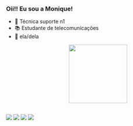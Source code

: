 ### Oii!! Eu sou a Monique!

- 🔭 Técnica suporte n1
- 📚 Estudante de telecomunicações
- 💜 ela/dela
<div align="center">
  <a href="https://github.com/monirqx">
  <img height="160em" src="https://github-readme-stats.vercel.app/api?username=monirqx&show_icons=true&theme=synthwave&include_all_commits=true&count_private=true"/>
 
</div>

## 

<div>

  <a href="https://instagram.com/monirq" target="_blank"><img src="https://img.shields.io/badge/-Instagram-%23E4405F?style=for-the-badge&logo=instagram&logoColor=white" target="_blank"></a>
  <a href = "mailto:moniquepachecoj@gmail.com"><img src="https://img.shields.io/badge/-Gmail-%23333?style=for-the-badge&logo=gmail&logoColor=white" target="_blank"></a>
  <a href= "https://www.twitter.com/monirqx"><img src="https://img.shields.io/badge/Twitter-1DA1F2?style=for-the-badge&logo=twitter&logoColor=white" target="_blank"></a>
  <a href="https://www.linkedin.com/in/monique-pacheco-927349218/" target="_blank"><img src="https://img.shields.io/badge/-LinkedIn-%230077B5?style=for-the-badge&logo=linkedin&logoColor=white" target="_blank"></a>
 </div>

